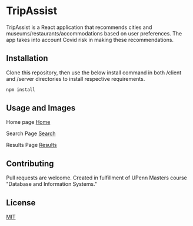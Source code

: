 # TripAssist

TripAssist is a React application that recommends cities and museums/restaurants/accommodations based on user preferences. The app takes into account Covid risk in making these recommendations.

## Installation

Clone this repository, then use the below install command in both /client and /server directories to install respective requirements.

```bash
npm install
```

## Usage and Images

Home page 
[Home](TripAssist/app-example-images/home.png)

Search Page
[Search](TripAssist/app-example-images/search.png)

Results Page
[Results](TripAssist/app-example-images/results.png)

## Contributing
Pull requests are welcome. Created in fulfillment of UPenn Masters course "Database and Information Systems."

## License
[MIT](https://choosealicense.com/licenses/mit/)